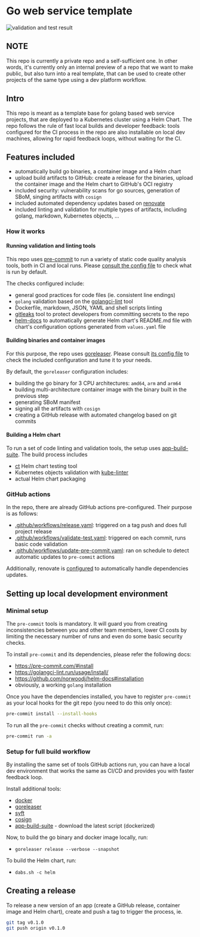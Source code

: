 # Go web service template

![validation and test result](https://github.com/giantswarm/devplatform-template-go-service/actions/workflows/validate-test.yaml/badge.svg?event=push)

## NOTE

This repo is currently a private repo and a self-sufficient one. In other words, it's currently only an internal preview
of a repo that we want to make public, but also turn into a real template, that can be used to create other projects of
the same type using a dev platform workflow.

## Intro

This repo is meant as a template base for golang based web service projects, that are deployed to a Kubernetes cluster
using a Helm Chart. The repo follows the rule of fast local builds and developer feedback: tools configured for the CI
process in the repo are also installable on local dev machines, allowing for rapid feedback loops, without waiting for
the CI.

## Features included

- automatically build go binaries, a container image and a Helm chart
- upload build artifacts to GitHub: create a release for the binaries, upload the container image and the Helm chart
  to GitHub's OCI registry
- included security: vulnerability scans for go sources, generation of SBoM, singing artifacts with `cosign`
- included automated dependency updates based on [renovate](renovatebot.com)
- included linting and validation for multiple types of artifacts, including golang, markdown, Kubernetes objects, ...

### How it works

#### Running validation and linting tools

This repo uses [pre-commit](https://pre-commit.com/) to run a variety of static code quality analysis tools, both in
CI and local runs. Please [consult the config file](.pre-commit-config.yaml) to check what is run by default.

The checks configured include:

- general good practices for code files (ie. consistent line endings)
- `golang` validation based on the [golangci-lint](https://golangci-lint.run/) tool
- Dockerfile, markdown, JSON, YAML and shell scripts linting
- [gitleaks](https://github.com/gitleaks/gitleaks) tool to protect developers from committing secrets to the repo
- [helm-docs](https://github.com/norwoodj/helm-docs) to automatically generate Helm chart's README.md file with
  chart's configuration options generated from `values.yaml` file

#### Building binaries and container images

For this purpose, the repo uses [goreleaser](https://goreleaser.com/). Please consult [its config file](.goreleaser.yaml)
to check the included configuration and tune it to your needs.

By default, the `goreleaser` configuration includes:

- building the go binary for 3 CPU architectures: `amd64`, `arm` and `arm64`
- building multi-architecture container image with the binary built in the previous step
- generating SBoM manifest
- signing all the artifacts with `cosign`
- creating a GitHub release with automated changelog based on git commits

#### Building a Helm chart

To run a set of code linting and validation tools, the setup uses
[app-build-suite](https://github.com/giantswarm/app-build-suite/). The build process includes

- [ct](https://github.com/helm/chart-testing) Helm chart testing tool
- Kubernetes objects validation with [kube-linter](https://github.com/stackrox/kube-linter)
- actual Helm chart packaging

### GitHub actions

In the repo, there are already GitHub actions pre-configured. Their purpose is as follows:

- [.github/workflows/release.yaml](.github/workflows/release.yaml): triggered on a tag push and does full project release
- [.github/workflows/validate-test.yaml](.github/workflows/validate-test.yaml): triggered on each commit, runs basic
   code validation
- [.github/workflows/update-pre-commit.yaml](.github/workflows/update-pre-commit.yaml): ran on schedule to detect
  automatic updates to `pre-commit` actions

Additionally, renovate is [configured](renovate.json) to automatically handle dependencies updates.

## Setting up local development environment

### Minimal setup

The `pre-commit` tools is mandatory. It will guard you from creating inconsistencies between you and other team members,
lower CI costs by limiting the necessary number of runs and even do some basic security checks.

To install `pre-commit` and its dependencies, please refer the following docs:

- <https://pre-commit.com/#install>
- <https://golangci-lint.run/usage/install/>
- <https://github.com/norwoodj/helm-docs#installation>
- obviously, a working `golang` installation

Once you have the dependencies installed, you have to register `pre-commit` as your local hooks for the git repo
(you need to do this only once):

```bash
pre-commit install --install-hooks
```

To run all the `pre-commit` checks without creating a commit, run:

```bash
pre-commit run -a
```

### Setup for full build workflow

By installing the same set of tools GitHub actions run, you can have a local dev environment that works the same
as CI/CD and provides you with faster feedback loop.

Install additional tools:

- [docker](https://www.docker.com/products/docker-desktop/)
- [goreleaser](https://goreleaser.com/)
- [syft](https://github.com/anchore/syft)
- [cosign](https://github.com/sigstore/cosign)
- [app-build-suite](https://github.com/giantswarm/app-build-suite/releases) - download the latest script (dockerized)

Now, to build the go binary and docker image locally, run:

- `goreleaser release --verbose --snapshot`

To build the Helm chart, run:

- `dabs.sh -c helm`

## Creating a release

To release a new version of an app (create a GitHub release, container image and Helm chart), create and push a tag
to trigger the process, ie.

```bash
git tag v0.1.0
git push origin v0.1.0
```
